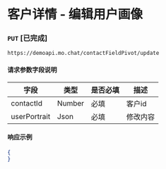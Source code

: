 # 客户详情 - 编辑用户画像
### `PUT`  [已完成]
```
https://demoapi.mo.chat/contactFieldPivot/update
```

#### 请求参数字段说明

| 字段  | 类型 | 是否必填 | 描述|
| ------------- | ------------- | ------------------ | ------------------ |
| contactId  | Number  | 必填 | 客户id |
| userPortrait  | Json  | 必填 | 修改内容 |


#### 响应示例

```json
{
}
```